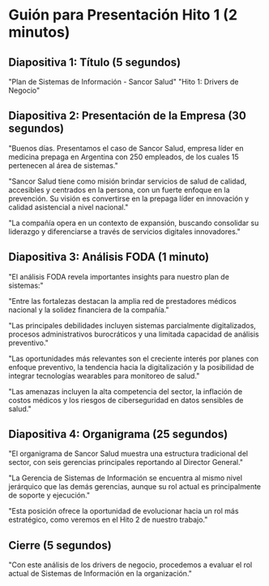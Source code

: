 # Guión para Presentación Hito 1 (2 minutos)

## Diapositiva 1: Título (5 segundos)
"Plan de Sistemas de Información - Sancor Salud"
"Hito 1: Drivers de Negocio"

## Diapositiva 2: Presentación de la Empresa (30 segundos)
"Buenos días. Presentamos el caso de Sancor Salud, empresa líder en medicina prepaga en Argentina con 250 empleados, de los cuales 15 pertenecen al área de sistemas."

"Sancor Salud tiene como misión brindar servicios de salud de calidad, accesibles y centrados en la persona, con un fuerte enfoque en la prevención. Su visión es convertirse en la prepaga líder en innovación y calidad asistencial a nivel nacional."

"La compañía opera en un contexto de expansión, buscando consolidar su liderazgo y diferenciarse a través de servicios digitales innovadores."

## Diapositiva 3: Análisis FODA (1 minuto)
"El análisis FODA revela importantes insights para nuestro plan de sistemas:"

"Entre las fortalezas destacan la amplia red de prestadores médicos nacional y la solidez financiera de la compañía."

"Las principales debilidades incluyen sistemas parcialmente digitalizados, procesos administrativos burocráticos y una limitada capacidad de análisis preventivo."

"Las oportunidades más relevantes son el creciente interés por planes con enfoque preventivo, la tendencia hacia la digitalización y la posibilidad de integrar tecnologías wearables para monitoreo de salud."

"Las amenazas incluyen la alta competencia del sector, la inflación de costos médicos y los riesgos de ciberseguridad en datos sensibles de salud."

## Diapositiva 4: Organigrama (25 segundos)
"El organigrama de Sancor Salud muestra una estructura tradicional del sector, con seis gerencias principales reportando al Director General."

"La Gerencia de Sistemas de Información se encuentra al mismo nivel jerárquico que las demás gerencias, aunque su rol actual es principalmente de soporte y ejecución."

"Esta posición ofrece la oportunidad de evolucionar hacia un rol más estratégico, como veremos en el Hito 2 de nuestro trabajo."

## Cierre (5 segundos)
"Con este análisis de los drivers de negocio, procedemos a evaluar el rol actual de Sistemas de Información en la organización."
